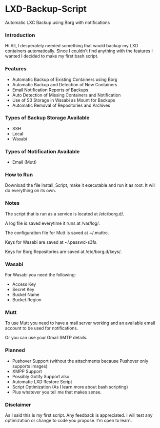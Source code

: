 # LXD-Backup-Script
Automatic LXC Backup using Borg with notifications


### Introduction

Hi All,
I desperately needed something that would backup my LXD containers automatically. Since I couldn't find anything with the features I wanted I decided to make my first bash script.

### Features

- Automatic Backup of Existing Containers using Borg
- Automatic Backup and Detection of New Containers
- Email Notification Reports of Backups
- Auto Detection of Missing Containers and Notification
- Use of S3 Storage in Wasabi as Mount for Backups
- Automatic Removal of Repositories and Archives

### Types of Backup Storage Available
- SSH
- Local
- Wasabi

### Types of Notification Available
- Email (Mutt)

### How to Run

Download the file Install_Script, make it executable and run it as root. It will do everything on its own.

### Notes

The script that is run as a service is located at /etc/borg.d/.

A log file is saved everytime it runs at /var/log/.

The configuration file for Mutt is saved at ~/.muttrc.

Keys for Wasabi are saved at ~/.passwd-s3fs.

Keys for Borg Repositories are saved at /etc/borg.d/keys/.

### Wasabi

For Wasabi you need the following:
- Access Key
- Secret Key
- Bucket Name
- Bucket Region

### Mutt

To use Mutt you need to have a mail server working and an available email account to be used for notifications.

Or you can use your Gmail SMTP details.

### Planned

- Pushover Support (without the attachments because Pushover only supports images)
- XMPP Support
- Possibly Gotify Support also
- Automatic LXD Restore Script
- Script Optimization (As I learn more about bash scripting)
- Plus whatever you tell me that makes sense.

### Disclaimer

As I said this is my first script. Any feedback is appreciated. I will test any optimization or change to code you propose. I'm open to learn.
